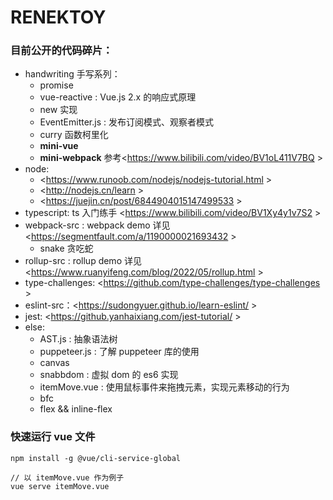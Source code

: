 # RENEKTOY

### 目前公开的代码碎片：



- handwriting 手写系列：
  - promise
  - vue-reactive : Vue.js 2.x 的响应式原理
  - new 实现
  - EventEmitter.js : 发布订阅模式、观察者模式
  - curry 函数柯里化
  - **mini-vue** 
  - **mini-webpack** 参考<https://www.bilibili.com/video/BV1oL411V7BQ >
- node: 
  - <https://www.runoob.com/nodejs/nodejs-tutorial.html >
  - <http://nodejs.cn/learn >
  - <https://juejin.cn/post/6844904015147499533 >
- typescript: ts 入门练手 <https://www.bilibili.com/video/BV1Xy4y1v7S2 >
- webpack-src : webpack demo 详见 <https://segmentfault.com/a/1190000021693432 >
  - snake 贪吃蛇
- rollup-src : rollup demo 详见 <https://www.ruanyifeng.com/blog/2022/05/rollup.html >
- type-challenges: <https://github.com/type-challenges/type-challenges >
- eslint-src：<https://sudongyuer.github.io/learn-eslint/ >
- jest: <https://github.yanhaixiang.com/jest-tutorial/ >
- else:
  - AST.js : 抽象语法树
  - puppeteer.js : 了解 puppeteer 库的使用
  - canvas
  - snabbdom : 虚拟 dom 的 es6 实现
  - itemMove.vue : 使用鼠标事件来拖拽元素，实现元素移动的行为
  - bfc
  - flex && inline-flex

### 快速运行 vue 文件
```
npm install -g @vue/cli-service-global

// 以 itemMove.vue 作为例子
vue serve itemMove.vue
```